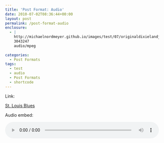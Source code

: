 ```yaml
---
title: 'Post Format: Audio'
date: 2010-07-02T08:36:44+00:00
layout: post
permalink: /post-format-audio
enclosure:
  - |
    http://michaelnordmeyer.github.io/images/test/07/originaldixielandjazzbandwithalbernard-stlouisblues.mp3
    3043247
    audio/mpeg
    
categories:
  - Post Formats
tags:
  - test
  - audio
  - Post Formats
  - shortcode
---
```

Link:

[St. Louis Blues](http://michaelnordmeyer.github.io/images/test/07/originaldixielandjazzbandwithalbernard-stlouisblues.mp3)

Audio embed:

<audio preload="metadata" style="width: 100%;" controls="controls"><source type="audio/mpeg" src="http://michaelnordmeyer.github.io/images/test/07/originaldixielandjazzbandwithalbernard-stlouisblues.mp3?_=1">
Your browser does not support the audio element.</audio>
